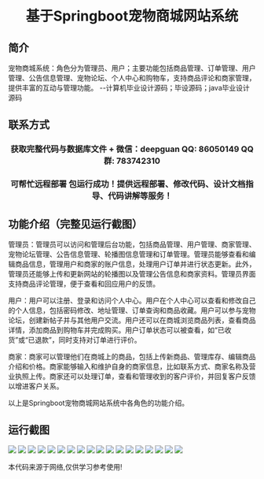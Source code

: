 <p><h1 align="center">基于Springboot宠物商城网站系统</h1></p>

## 简介
宠物商城系统：角色分为管理员、用户；主要功能包括商品管理、订单管理、用户管理、公告信息管理、宠物论坛、个人中心和购物车，支持商品评论和商家管理，提供丰富的互动与管理功能。    --计算机毕业设计源码；毕设源码；java毕业设计源码


## 联系方式
<p><h3 align="center">获取完整代码与数据库文件 + 微信：deepguan QQ: 86050149 QQ群: 783742310</h3></p>
<p><h3 align="center">可帮忙远程部署 包运行成功！提供远程部署、修改代码、设计文档指导、代码讲解等服务！</h3></p>

## 功能介绍（完整见运行截图）
管理员：管理员可以访问和管理后台功能，包括商品管理、用户管理、商家管理、宠物论坛管理、公告信息管理、轮播图信息管理和订单管理。管理员能够查看和编辑商品信息，管理用户和商家的账户信息，处理用户订单并进行状态更新。此外，管理员还能够上传和更新网站的轮播图以及管理公告信息和商家资料。管理员界面支持商品评论管理，便于查看和回应用户的反馈。  
   
用户：用户可以注册、登录和访问个人中心。用户在个人中心可以查看和修改自己的个人信息，包括密码修改、地址管理、订单查询和商品收藏。用户可以参与宠物论坛，创建新帖子并与其他用户交流。用户还可以在商城浏览商品列表，查看商品详情，添加商品到购物车并完成购买。用户订单状态可以被查看，如“已收货”或“已退款”，同时支持对订单进行评价。  
   
商家：商家可以管理他们在商城上的商品，包括上传新商品、管理库存、编辑商品介绍和价格。商家能够输入和维护自身的商家信息，比如联系方式、商家名称及营业执照上传。商家还可以处理订单，查看和管理收到的客户评价，并回复客户反馈以增进客户关系。  

以上是Springboot宠物商城网站系统中各角色的功能介绍。


## 运行截图
![](https://bs-1329754181.cos.ap-shanghai.myqcloud.com/spring/PetShopWebsiteSystem/img/001.jpg)
![](https://bs-1329754181.cos.ap-shanghai.myqcloud.com/spring/PetShopWebsiteSystem/img/002.jpg)
![](https://bs-1329754181.cos.ap-shanghai.myqcloud.com/spring/PetShopWebsiteSystem/img/003.jpg)
![](https://bs-1329754181.cos.ap-shanghai.myqcloud.com/spring/PetShopWebsiteSystem/img/004.jpg)
![](https://bs-1329754181.cos.ap-shanghai.myqcloud.com/spring/PetShopWebsiteSystem/img/005.jpg)
![](https://bs-1329754181.cos.ap-shanghai.myqcloud.com/spring/PetShopWebsiteSystem/img/006.jpg)
![](https://bs-1329754181.cos.ap-shanghai.myqcloud.com/spring/PetShopWebsiteSystem/img/007.jpg)
![](https://bs-1329754181.cos.ap-shanghai.myqcloud.com/spring/PetShopWebsiteSystem/img/008.jpg)
![](https://bs-1329754181.cos.ap-shanghai.myqcloud.com/spring/PetShopWebsiteSystem/img/009.jpg)
![](https://bs-1329754181.cos.ap-shanghai.myqcloud.com/spring/PetShopWebsiteSystem/img/010.jpg)
![](https://bs-1329754181.cos.ap-shanghai.myqcloud.com/spring/PetShopWebsiteSystem/img/011.jpg)
![](https://bs-1329754181.cos.ap-shanghai.myqcloud.com/spring/PetShopWebsiteSystem/img/012.jpg)
![](https://bs-1329754181.cos.ap-shanghai.myqcloud.com/spring/PetShopWebsiteSystem/img/013.jpg)
![](https://bs-1329754181.cos.ap-shanghai.myqcloud.com/spring/PetShopWebsiteSystem/img/014.jpg)
![](https://bs-1329754181.cos.ap-shanghai.myqcloud.com/spring/PetShopWebsiteSystem/img/015.jpg)
![](https://bs-1329754181.cos.ap-shanghai.myqcloud.com/spring/PetShopWebsiteSystem/img/016.jpg)
![](https://bs-1329754181.cos.ap-shanghai.myqcloud.com/spring/PetShopWebsiteSystem/img/017.jpg)
![](https://bs-1329754181.cos.ap-shanghai.myqcloud.com/spring/PetShopWebsiteSystem/img/018.jpg)

<p>本代码来源于网络,仅供学习参考使用!</p>
